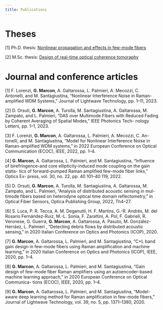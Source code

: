 ```yaml
---
title: Publications
---
```


# Theses

[1] Ph.D. thesis: [Nonlinear propagation and effects in few-mode fibers](https://www.research.unipd.it/handle/11577/3444338)

[2] M.Sc. thesis: [Design of real-time optical coherence tomoraphy](https://github.com/geeanlooca/master-thesis/)


# Journal and conference articles

[1] F. Lorenzi, **G. Marcon**, A. Galtarossa, L. Palmieri, A. Mecozzi, C. Antonelli,
and M. Santagiustina, “Nonlinear Interference Noise in Raman-amplified
WDM Systems,” Journal of Lightwave Technology, pp. 1–11, 2023.

[2] D. Orsuti, **G. Marcon**, A. Turolla, M. Santagiustina, A. Galtarossa, M.
Zampato, and L. Palmieri, “DAS over Multimode Fibers with Reduced
Fading by Coherent Averaging of Spatial Modes,” IEEE Photonics Tech-
nology Letters, pp. 1–1, 2023.

[3] F. Lorenzi, **G. Marcon**, A. Galtarossa, L. Palmieri, A. Mecozzi, C. An-
tonelli, and M. Santagiustina, “Model for Nonlinear Interference Noise in
Raman-amplified WDM systems,” in 2022 European Conference on Optical
Communication (ECOC), IEEE, 2022, pp. 1–4.

[4] **G. Marcon**, A. Galtarossa, L. Palmieri, and M. Santagiustina, “Influence of
birefringence-and core ellipticity-induced mode coupling on the gain statis-
tics of forward-pumped Raman amplified few-mode fiber links,” Optics Ex-
press, vol. 30, no. 22, pp. 40 101–40 119, 2022.

[5] D. Orsuti, **G. Marcon**, A. Turolla, M. Santagiustina, A. Galtarossa, M.
Zampato, and L. Palmieri, “Analysis of distributed acoustic sensing in mul-
timode fibers based on heterodyne optical time domain reflectometry,” in
Optical Fiber Sensors, Optica Publishing Group, 2022, Th4–27.

[6] S. Luca, P. R. Tecca, A. M. Deganutti, H. F. Martins, G.-R. Andrés, M. del
Rosario Fernández-Ruiz, M.-L. Sonia, F. Zarattini, A. Pol, F. Gabrieli, R. Veronese,
G. Guerra, **G. Marcon**, A. Galtarossa, A. Pasuto, M. González-Herráez, L. Palmieri
, “Detecting debris flows by distributed acoustic sensing,” in 2020 Italian
Conference on Optics and Photonics (ICOP), 2020.

[7] **G. Marcon**, A. Galtarossa, L. Palmieri, and M. Santagiustina, “C+L band
gain design in few-mode fibers using Raman amplification and machine
learning,” in 2020 Italian Conference on Optics and Photonics (ICOP),
IEEE, 2020, pp. 1–4.

[8] **G. Marcon**, A. Galtarossa, L. Palmieri, and M. Santagiustina, “Gain design
of few-mode fiber Raman amplifiers using an autoencoder-based machine
learning approach,” in 2020 European Conference on Optical Communica-
tions (ECOC), IEEE, 2020, pp. 1–4.

[9] **G. Marcon**, A. Galtarossa, L. Palmieri, and M. Santagiustina, “Model-
aware deep learning method for Raman amplification in few-mode fibers,”
Journal of Lightwave Technology, vol. 39, no. 5, pp. 1371–1380, 2020.
